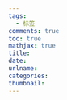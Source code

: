 ```yaml
---
tags:
  - 标签
comments: true
toc: true
mathjax: true
title:
date:
urlname:
categories:
thumbnail:
---
```


